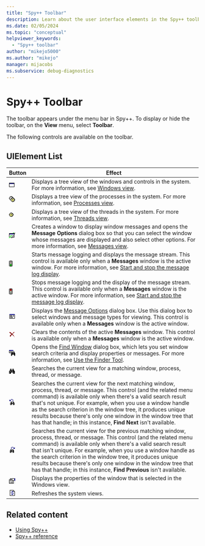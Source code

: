 ```yaml
---
title: "Spy++ Toolbar"
description: Learn about the user interface elements in the Spy++ toolbar, which appears under the menu bar.
ms.date: 02/05/2024
ms.topic: "conceptual"
helpviewer_keywords:
  - "Spy++ toolbar"
author: "mikejo5000"
ms.author: "mikejo"
manager: mijacobs
ms.subservice: debug-diagnostics
---
```


# Spy++ Toolbar

The toolbar appears under the menu bar in Spy++. To display or hide the toolbar, on the **View** menu, select **Toolbar**.

 The following controls are available on the toolbar.

## UIElement List

|Button|Effect|
|------------|------------|
|![Spy++ Windows Button](media/icon-spy-windows.gif "Icon-Spy++Windows")|Displays a tree view of the windows and controls in the system. For more information, see [Windows view](windows-view.md).|
|![Spy++ Processes Button](media/icon-spy-processes.gif "Icon-Spy++Processes")|Displays a tree view of the processes in the system. For more information, see [Processes view](processes-view.md).|
|![Spy++ Threads Button](media/icon-spy-threads.gif "Icon-Spy++Threads")|Displays a tree view of the threads in the system. For more information, see [Threads view](threads-view.md).|
|![Spy++ Messages Button](media/icon-spy-messages.gif "Icon-Spy++Messages")|Creates a window to display window messages and opens the **Message Options** dialog box so that you can select the window whose messages are displayed and also select other options. For more information, see [Messages view](messages-view.md).|
|![Spy++ Start Log Button](media/icon-spy-start-log.gif "Icon-Spy++Start-Log")|Starts message logging and displays the message stream. This control is available only when a **Messages** window is the active window. For more information, see [Start and stop the message log display](how-to-use-messages-view.md#start-and-stop-the-message-log-display).|
|![Spy++ Stop Log Button](media/icon-spy-stop-log.gif "Icon-Spy++Stop-Log")|Stops message logging and the display of the message stream. This control is available only when a **Messages** window is the active window. For more information, see [Start and stop the message log display](how-to-use-messages-view.md#start-and-stop-the-message-log-display).|
|![Spy++ Log Options Button](media/icon-spy-log-options.gif "Icon-Spy++Log-Options")|Displays the [Message Options](message-options-dialog-box.md) dialog box. Use this dialog box to select windows and message types for viewing. This control is available only when a **Messages** window is the active window.|
|![Spy++ Clear Log Button](media/spy-clear-log.gif "Spy++Clear-Log")|Clears the contents of the active **Messages** window. This control is available only when a **Messages** window is the active window.|
|![Spy++ Find Window Button](media/icon-spy-find-window.gif "Icon-Spy++Find-Window")|Opens the [Find Window](search-tools-for-spy-increment-views.md#find-window) dialog box, which lets you set window search criteria and display properties or messages. For more information, see [Use the Finder Tool](how-to-use-windows-view.md#use-the-finder-tool).|
|![Spy++ Find First Window Button](media/icon-spy-window.gif "Icon-Spy++Window")|Searches the current view for a matching window, process, thread, or message.|
|![Spy++ Find Next Window Button](media/icon-spy-next-window.gif "Icon-Spy++Next-Window")|Searches the current view for the next matching window, process, thread, or message. This control (and the related menu command) is available only when there's a valid search result that's not unique. For example, when you use a window handle as the search criterion in the window tree, it produces unique results because there's only one window in the window tree that has that handle; in this instance, **Find Next** isn't available.|
|![Spy++ Find Previous Window Button](media/icon-spy-prev-window.gif "Icon-Spy++Prev-Window")|Searches the current view for the previous matching window, process, thread, or message. This control (and the related menu command) is available only when there's a valid search result that isn't unique. For example, when you use a window handle as the search criterion in the window tree, it produces unique results because there's only one window in the window tree that has that handle; in this instance, **Find Previous** isn't available.|
|![Spy++ Property Explorer Button](media/icon-spy-prop-exp.gif "Icon-Spy++Prop-Exp")|Displays the properties of the window that is selected in the Windows view.|
|![Spy++ Refresh Button](media/icon-spy-refresh.gif "Icon-Spy++Refresh")|Refreshes the system views.|

## Related content

- [Using Spy++](using-spy-increment.md)
- [Spy++ reference](spy-increment-reference.md)